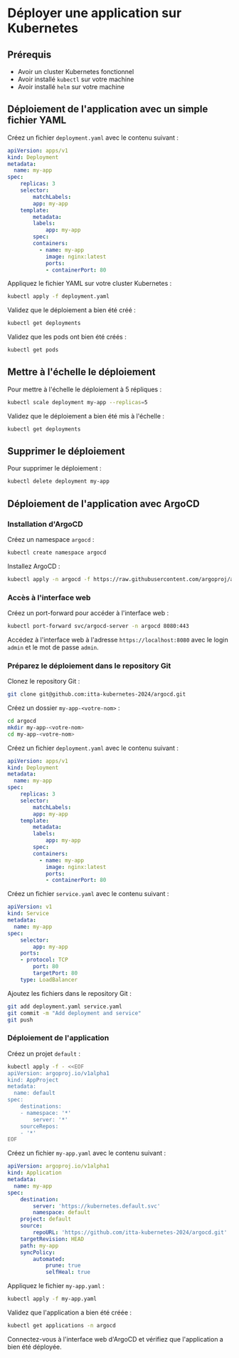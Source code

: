 # Déployer une application sur Kubernetes

## Prérequis

- Avoir un cluster Kubernetes fonctionnel
- Avoir installé `kubectl` sur votre machine
- Avoir installé `helm` sur votre machine

## Déploiement de l'application avec un simple fichier YAML

Créez un fichier `deployment.yaml` avec le contenu suivant :

```yaml
apiVersion: apps/v1
kind: Deployment
metadata:
  name: my-app
spec:
    replicas: 3
    selector:
        matchLabels:
        app: my-app
    template:
        metadata:
        labels:
            app: my-app
        spec:
        containers:
          - name: my-app
            image: nginx:latest
            ports:
            - containerPort: 80
```

Appliquez le fichier YAML sur votre cluster Kubernetes :

```bash
kubectl apply -f deployment.yaml
```

Validez que le déploiement a bien été créé :

```bash
kubectl get deployments
```

Validez que les pods ont bien été créés :

```bash
kubectl get pods
```

## Mettre à l'échelle le déploiement

Pour mettre à l'échelle le déploiement à 5 répliques :

```bash
kubectl scale deployment my-app --replicas=5
```

Validez que le déploiement a bien été mis à l'échelle :

```bash
kubectl get deployments
```

## Supprimer le déploiement

Pour supprimer le déploiement :

```bash
kubectl delete deployment my-app
```

## Déploiement de l'application avec ArgoCD

### Installation d'ArgoCD

Créez un namespace `argocd` :

```bash
kubectl create namespace argocd
```

Installez ArgoCD :

```bash
kubectl apply -n argocd -f https://raw.githubusercontent.com/argoproj/argo-cd/stable/manifests/install.yaml
```

### Accès à l'interface web

Créez un port-forward pour accéder à l'interface web :

```bash
kubectl port-forward svc/argocd-server -n argocd 8080:443
```

Accédez à l'interface web à l'adresse `https://localhost:8080` avec le login `admin` et le mot de passe `admin`.

### Préparez le déploiement dans le repository Git

Clonez le repository Git :

```bash
git clone git@github.com:itta-kubernetes-2024/argocd.git
```

Créez un dossier `my-app-<votre-nom>` :

```bash
cd argocd
mkdir my-app-<votre-nom>
cd my-app-<votre-nom>
```

Créez un fichier `deployment.yaml` avec le contenu suivant :

```yaml
apiVersion: apps/v1
kind: Deployment
metadata:
  name: my-app
spec:
    replicas: 3
    selector:
        matchLabels:
        app: my-app
    template:
        metadata:
        labels:
            app: my-app
        spec:
        containers:
          - name: my-app
            image: nginx:latest
            ports:
            - containerPort: 80
```

Créez un fichier `service.yaml` avec le contenu suivant :

```yaml
apiVersion: v1
kind: Service
metadata:
  name: my-app
spec:
    selector:
        app: my-app
    ports:
    - protocol: TCP
        port: 80
        targetPort: 80
    type: LoadBalancer
```

Ajoutez les fichiers dans le repository Git :

```bash
git add deployment.yaml service.yaml
git commit -m "Add deployment and service"
git push
```

### Déploiement de l'application

Créez un projet `default` :

```bash
kubectl apply -f - <<EOF
apiVersion: argoproj.io/v1alpha1
kind: AppProject
metadata:
  name: default
spec:
    destinations:
    - namespace: '*'
        server: '*'
    sourceRepos:
    - '*'
EOF
```

Créez un fichier `my-app.yaml` avec le contenu suivant :

```yaml
apiVersion: argoproj.io/v1alpha1
kind: Application
metadata:
  name: my-app
spec:
    destination:
        server: 'https://kubernetes.default.svc'
        namespace: default
    project: default
    source:
        repoURL: 'https://github.com/itta-kubernetes-2024/argocd.git'
    targetRevision: HEAD
    path: my-app
    syncPolicy:
        automated:
            prune: true
            selfHeal: true
```

Appliquez le fichier `my-app.yaml` :

```bash
kubectl apply -f my-app.yaml
```

Validez que l'application a bien été créée :

```bash
kubectl get applications -n argocd
```

Connectez-vous à l'interface web d'ArgoCD et vérifiez que l'application a bien été déployée.
